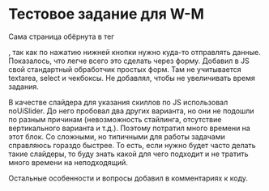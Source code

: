# Тестовое задание для W-M

Сама страница обёрнута в тег <form>, так как по нажатию нижней кнопки нужно куда-то отправлять данные. Показалось, что легче всего это сделать через форму. Добавил в JS свой стандартный обработчик простых форм. Там не учитывается textarea, select и чекбоксы. Не добавлял, чтобы не увеличивать время задания. 
 
В качестве слайдера для указания скиллов по JS использовал noUiSlider.
До него пробовал два других варианта, но они не подошли по разным причинам (невозможность стайлинга, отсутствие вертикального варианта и т.д.). Поэтому потратил много времени на этот блок. 
Со сложными, но типичными для работы задачами справляюсь гораздо быстрее. То есть, если нужно будет часто делать такие слайдеры, то буду знать какой для чего подходит и не тратить много времени на неподходящий.


Остальные особенности и вопросы добавил в комментариях к коду.